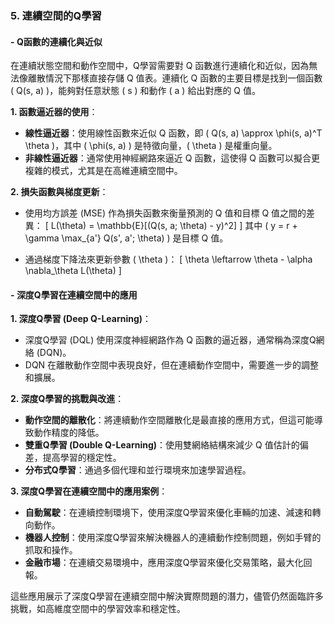 ### 5. **連續空間的Q學習**

#### - **Q函數的連續化與近似**

在連續狀態空間和動作空間中，Q學習需要對 Q 函數進行連續化和近似，因為無法像離散情況下那樣直接存儲 Q 值表。連續化 Q 函數的主要目標是找到一個函數 \( Q(s, a) \)，能夠對任意狀態 \( s \) 和動作 \( a \) 給出對應的 Q 值。

**1. 函數逼近器的使用**：
  - **線性逼近器**：使用線性函數來近似 Q 函數，即 \( Q(s, a) \approx \phi(s, a)^T \theta \)，其中 \( \phi(s, a) \) 是特徵向量，\( \theta \) 是權重向量。
  - **非線性逼近器**：通常使用神經網路來逼近 Q 函數，這使得 Q 函數可以擬合更複雜的模式，尤其是在高維連續空間中。

**2. 損失函數與梯度更新**：
  - 使用均方誤差 (MSE) 作為損失函數來衡量預測的 Q 值和目標 Q 值之間的差異：
  \[ L(\theta) = \mathbb{E}[(Q(s, a; \theta) - y)^2] \]
  其中 \( y = r + \gamma \max_{a'} Q(s', a'; \theta) \) 是目標 Q 值。

  - 通過梯度下降法來更新參數 \( \theta \)：
  \[ \theta \leftarrow \theta - \alpha \nabla_\theta L(\theta) \]

#### - **深度Q學習在連續空間中的應用**

**1. 深度Q學習 (Deep Q-Learning)**：
  - 深度Q學習 (DQL) 使用深度神經網路作為 Q 函數的逼近器，通常稱為深度Q網絡 (DQN)。
  - DQN 在離散動作空間中表現良好，但在連續動作空間中，需要進一步的調整和擴展。

**2. 深度Q學習的挑戰與改進**：
  - **動作空間的離散化**：將連續動作空間離散化是最直接的應用方式，但這可能導致動作精度的降低。
  - **雙重Q學習 (Double Q-Learning)**：使用雙網絡結構來減少 Q 值估計的偏差，提高學習的穩定性。
  - **分布式Q學習**：通過多個代理和並行環境來加速學習過程。

**3. 深度Q學習在連續空間中的應用案例**：
  - **自動駕駛**：在連續控制環境下，使用深度Q學習來優化車輛的加速、減速和轉向動作。
  - **機器人控制**：使用深度Q學習來解決機器人的連續動作控制問題，例如手臂的抓取和操作。
  - **金融市場**：在連續交易環境中，應用深度Q學習來優化交易策略，最大化回報。

這些應用展示了深度Q學習在連續空間中解決實際問題的潛力，儘管仍然面臨許多挑戰，如高維度空間中的學習效率和穩定性。